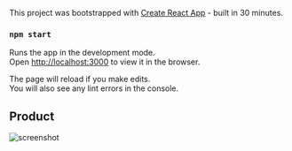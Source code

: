 This project was bootstrapped with [Create React App](https://github.com/facebook/create-react-app) - built in 30 minutes.

### `npm start`

Runs the app in the development mode.<br>
Open [http://localhost:3000](http://localhost:3000) to view it in the browser.

The page will reload if you make edits.<br>
You will also see any lint errors in the console.

## Product

![screenshot](<img width="1654" alt="Screen Shot 2019-07-10 at 11 30 31 AM" src="https://user-images.githubusercontent.com/39716292/60990803-746de080-a306-11e9-952f-425831981109.png">)
